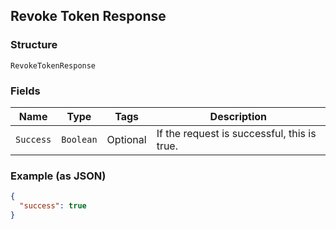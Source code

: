 ## Revoke Token Response

### Structure

`RevokeTokenResponse`

### Fields

| Name | Type | Tags | Description |
|  --- | --- | --- | --- |
| `Success` | `Boolean` | Optional | If the request is successful, this is true. |

### Example (as JSON)

```json
{
  "success": true
}
```

